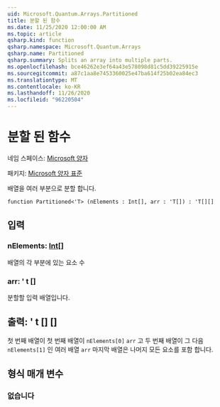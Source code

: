 ```yaml
---
uid: Microsoft.Quantum.Arrays.Partitioned
title: 분할 된 함수
ms.date: 11/25/2020 12:00:00 AM
ms.topic: article
qsharp.kind: function
qsharp.namespace: Microsoft.Quantum.Arrays
qsharp.name: Partitioned
qsharp.summary: Splits an array into multiple parts.
ms.openlocfilehash: bce46262e3ef64a43e578098d81c5dd39225915e
ms.sourcegitcommit: a87c1aa8e7453360025e47ba614f25b02ea84ec3
ms.translationtype: MT
ms.contentlocale: ko-KR
ms.lasthandoff: 11/26/2020
ms.locfileid: "96220504"
---
```

# <a name="partitioned-function"></a>분할 된 함수

네임 스페이스: [Microsoft 양자](xref:Microsoft.Quantum.Arrays)

패키지: [Microsoft 양자 표준](https://nuget.org/packages/Microsoft.Quantum.Standard)


배열을 여러 부분으로 분할 합니다.

```qsharp
function Partitioned<'T> (nElements : Int[], arr : 'T[]) : 'T[][]
```


## <a name="input"></a>입력

### <a name="nelements--int"></a>nElements: [Int](xref:microsoft.quantum.lang-ref.int)[]

배열의 각 부분에 있는 요소 수


### <a name="arr--t"></a>arr: ' t []

분할할 입력 배열입니다.



## <a name="output--t"></a>출력: ' t [] []

첫 번째 배열이 첫 번째 배열이 `nElements[0]` `arr` 고 두 번째 배열이 그 다음 `nElements[1]` 인 여러 배열 `arr` 마지막 배열은 나머지 모든 요소를 포함 합니다.

## <a name="type-parameters"></a>형식 매개 변수

### <a name="t"></a>없습니다

